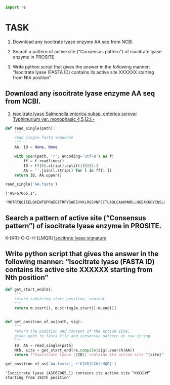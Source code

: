 ```python
import re
```

# TASK


1) Download any isocitrate lyase enzyme AA seq from NCBI.

2) Search a pattern of active site (“Consensus pattern”) of isocitrate lyase enzyme in PROSITE.

3) Write python script that gives the answer in the following manner: “Isocitrate lyase (FASTA ID) contains its active site XXXXXX starting from Nth position”



## Download any isocitrate lyase enzyme AA seq from NCBI.
1. [isocitrate lyase Salmonella enterica subsp. enterica serovar Typhimurium var. monophasic 4,5,12:i:-](https://www.ncbi.nlm.nih.gov/protein/ASF67065.1)


```python
def read_single(path):
    """
    read single fasta sequence
    """
    AA, ID = None, None

    with open(path, 'r', encoding='utf-8') as f:
        ff = f.readlines()
        ID = ff[0].strip().split()[0][1:]
        AA = ''.join(l.strip() for l in ff[1:])
    return ID, AA.upper()
```


```python
read_single('AA.fasta')
```




    ('ASF67065.1',
     'MKTRTQQIEELQKEWTQPRWEGITRPYSAEEVVKLRGSVNPECTLAQLGAAKMWRLLHGEAKKGYINSLGALTGGQALQQAKAGIEAIYLSGWQVAADANLASSMYPDQSLYPANSVPAVVDRINNTFRRADQIQWASGIEPNDPRYVDYFLPIVADAEAGFGGVLNAFELMKSMIEAGAAAVHFEDQLASVKKCGHMGGKVLVPTQEAIQKLVAARLAADVMGVPTLVIARTDADAADLITSDCDPYDSGFITGERTSEGFYRTHAGIEQAISRGLAYAPYADLVWCETSTPDLELARRFADAIHAKYPGKLLAYNCSPSFNWQKNLDDKTIASFQQQLSDMGYKYQFITLAGIHSMWFNMFDLAHAYAQGEGMKHYVEKVQQPEFAAAKDGYTFVSHQQEVGTGYFDKVTTIIQGGASSVTALTGSTEEAQF')



## Search a pattern of active site (“Consensus pattern”) of isocitrate lyase enzyme in PROSITE.

K-[KR]-C-G-H-[LMQR]
[Isocitrate lyase signature](https://prosite.expasy.org/PS00161)

## Write python script that gives the answer in the following manner: “Isocitrate lyase (FASTA ID) contains its active site XXXXXX starting from Nth position”


```python
def get_start_end(m):
    """
    return substring start position, content
    """
    return m.start(), m.string[m.start():m.end()]


def get_position_of_as(path, sig):
    """
    return the position and content of the active site, 
    given path to fasta file and consensus pattern as raw string
    """
    ID, AA = read_single(path)
    Nth, site = get_start_end(re.compile(sig).search(AA))
    return f"Isocitrate lyase ({ID}) contains its active site “{site}” starting from {Nth}th position"
```


```python
get_position_of_as('AA.fasta', r'K[KR]CGH[LMQR]')
```




    'Isocitrate lyase (ASF67065.1) contains its active site “KKCGHM” starting from 192th position'


